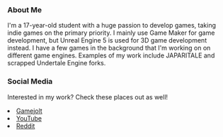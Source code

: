 ### About Me

<a>I'm a 17-year-old student with a huge passion to develop games, taking indie games on the primary priority.</a>
<a>I mainly use Game Maker for game development, but Unreal Engine 5 is used for 3D game development instead.</a>
<a>I have a few games in the background that I'm working on on different game engines.</a>
<a>Examples of my work include JAPARITALE and scrapped Undertale Engine forks.</a></a>

### Social Media

<a>Interested in my work? Check these places out as well!</a>
<li><a href="https://gamejolt.com/@Animeliqite">Gamejolt</a></li>
<li><a href="https://www.youtube.com/c/Animeliqite">YouTube</a></li>
<li><a href="https://www.reddit.com/user/Animelici804">Reddit</a></li>
